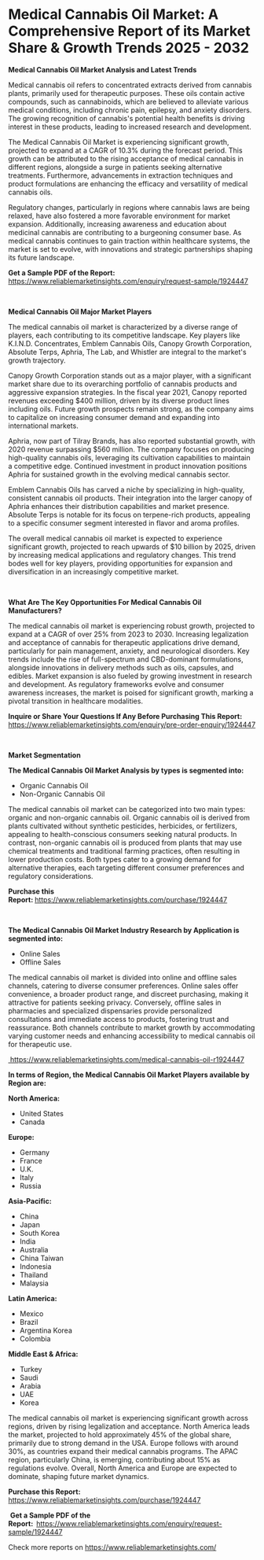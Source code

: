 <p><h1>Medical Cannabis Oil Market: A Comprehensive Report of its Market Share & Growth Trends 2025 - 2032</h1></p><p><strong>Medical Cannabis Oil Market Analysis and Latest Trends</strong></p>
<p><p>Medical cannabis oil refers to concentrated extracts derived from cannabis plants, primarily used for therapeutic purposes. These oils contain active compounds, such as cannabinoids, which are believed to alleviate various medical conditions, including chronic pain, epilepsy, and anxiety disorders. The growing recognition of cannabis's potential health benefits is driving interest in these products, leading to increased research and development.</p><p>The Medical Cannabis Oil Market is experiencing significant growth, projected to expand at a CAGR of 10.3% during the forecast period. This growth can be attributed to the rising acceptance of medical cannabis in different regions, alongside a surge in patients seeking alternative treatments. Furthermore, advancements in extraction techniques and product formulations are enhancing the efficacy and versatility of medical cannabis oils. </p><p>Regulatory changes, particularly in regions where cannabis laws are being relaxed, have also fostered a more favorable environment for market expansion. Additionally, increasing awareness and education about medicinal cannabis are contributing to a burgeoning consumer base. As medical cannabis continues to gain traction within healthcare systems, the market is set to evolve, with innovations and strategic partnerships shaping its future landscape.</p></p>
<p><strong>Get a Sample PDF of the Report:&nbsp;</strong> <a href="https://www.reliablemarketinsights.com/enquiry/request-sample/1924447?utm_campaign=3551&utm_medium=2&utm_source=Github&utm_content=ia&utm_term=28032025&utm_id=medical-cannabis-oil">https://www.reliablemarketinsights.com/enquiry/request-sample/1924447</a></p>
<p>&nbsp;</p>
<p><strong>Medical Cannabis Oil Major Market Players</strong></p>
<p><p>The medical cannabis oil market is characterized by a diverse range of players, each contributing to its competitive landscape. Key players like K.I.N.D. Concentrates, Emblem Cannabis Oils, Canopy Growth Corporation, Absolute Terps, Aphria, The Lab, and Whistler are integral to the market's growth trajectory.</p><p>Canopy Growth Corporation stands out as a major player, with a significant market share due to its overarching portfolio of cannabis products and aggressive expansion strategies. In the fiscal year 2021, Canopy reported revenues exceeding $400 million, driven by its diverse product lines including oils. Future growth prospects remain strong, as the company aims to capitalize on increasing consumer demand and expanding into international markets.</p><p>Aphria, now part of Tilray Brands, has also reported substantial growth, with 2020 revenue surpassing $560 million. The company focuses on producing high-quality cannabis oils, leveraging its cultivation capabilities to maintain a competitive edge. Continued investment in product innovation positions Aphria for sustained growth in the evolving medical cannabis sector.</p><p>Emblem Cannabis Oils has carved a niche by specializing in high-quality, consistent cannabis oil products. Their integration into the larger canopy of Aphria enhances their distribution capabilities and market presence. Absolute Terps is notable for its focus on terpene-rich products, appealing to a specific consumer segment interested in flavor and aroma profiles.</p><p>The overall medical cannabis oil market is expected to experience significant growth, projected to reach upwards of $10 billion by 2025, driven by increasing medical applications and regulatory changes. This trend bodes well for key players, providing opportunities for expansion and diversification in an increasingly competitive market.</p></p>
<p>&nbsp;</p>
<p><strong>What Are The Key Opportunities For Medical Cannabis Oil Manufacturers?</strong></p>
<p><p>The medical cannabis oil market is experiencing robust growth, projected to expand at a CAGR of over 25% from 2023 to 2030. Increasing legalization and acceptance of cannabis for therapeutic applications drive demand, particularly for pain management, anxiety, and neurological disorders. Key trends include the rise of full-spectrum and CBD-dominant formulations, alongside innovations in delivery methods such as oils, capsules, and edibles. Market expansion is also fueled by growing investment in research and development. As regulatory frameworks evolve and consumer awareness increases, the market is poised for significant growth, marking a pivotal transition in healthcare modalities.</p></p>
<p><strong>Inquire or Share Your Questions If Any Before Purchasing This Report:</strong> <a href="https://www.reliablemarketinsights.com/enquiry/pre-order-enquiry/1924447?utm_campaign=3551&utm_medium=2&utm_source=Github&utm_content=ia&utm_term=28032025&utm_id=medical-cannabis-oil">https://www.reliablemarketinsights.com/enquiry/pre-order-enquiry/1924447</a></p>
<p>&nbsp;</p>
<p><strong>Market Segmentation</strong></p>
<p><strong>The Medical Cannabis Oil Market Analysis by types is segmented into:</strong></p>
<p><ul><li>Organic Cannabis Oil</li><li>Non-Organic Cannabis Oil</li></ul></p>
<p><p>The medical cannabis oil market can be categorized into two main types: organic and non-organic cannabis oil. Organic cannabis oil is derived from plants cultivated without synthetic pesticides, herbicides, or fertilizers, appealing to health-conscious consumers seeking natural products. In contrast, non-organic cannabis oil is produced from plants that may use chemical treatments and traditional farming practices, often resulting in lower production costs. Both types cater to a growing demand for alternative therapies, each targeting different consumer preferences and regulatory considerations.</p></p>
<p><strong>Purchase this Report:&nbsp;</strong><a href="https://www.reliablemarketinsights.com/purchase/1924447?utm_campaign=3551&utm_medium=2&utm_source=Github&utm_content=ia&utm_term=28032025&utm_id=medical-cannabis-oil">https://www.reliablemarketinsights.com/purchase/1924447</a></p>
<p>&nbsp;</p>
<p><strong>The Medical Cannabis Oil Market Industry Research by Application is segmented into:</strong></p>
<p><ul><li>Online Sales</li><li>Offline Sales</li></ul></p>
<p><p>The medical cannabis oil market is divided into online and offline sales channels, catering to diverse consumer preferences. Online sales offer convenience, a broader product range, and discreet purchasing, making it attractive for patients seeking privacy. Conversely, offline sales in pharmacies and specialized dispensaries provide personalized consultations and immediate access to products, fostering trust and reassurance. Both channels contribute to market growth by accommodating varying customer needs and enhancing accessibility to medical cannabis oil for therapeutic use.</p></p>
<p><a href="https://www.reliablemarketinsights.com/medical-cannabis-oil-r1924447?utm_campaign=3551&utm_medium=2&utm_source=Github&utm_content=ia&utm_term=28032025&utm_id=medical-cannabis-oil">&nbsp;https://www.reliablemarketinsights.com/medical-cannabis-oil-r1924447</a></p>
<p><strong>In terms of Region, the Medical Cannabis Oil Market Players available by Region are:</strong></p>
<p>
    <p> <strong> North America: </strong>
        <ul>
            <li>United States</li>
            <li>Canada</li>
        </ul>
        </p> 
    <p> <strong> Europe: </strong>
        <ul>
            <li>Germany</li>
            <li>France</li>
            <li>U.K.</li>
            <li>Italy</li>
            <li>Russia</li>
        </ul>
        </p> 
    <p> <strong> Asia-Pacific: </strong>
        <ul>
            <li>China</li>
            <li>Japan</li>
            <li>South Korea</li>
            <li>India</li>
            <li>Australia</li>
            <li>China Taiwan</li>
            <li>Indonesia</li>
            <li>Thailand</li>
            <li>Malaysia</li>
        </ul>
        </p> 
    <p> <strong> Latin America: </strong>
        <ul>
            <li>Mexico</li>
            <li>Brazil</li>
            <li>Argentina Korea</li>
            <li>Colombia</li>
        </ul>
        </p> 
    <p> <strong> Middle East & Africa: </strong>
        <ul>
            <li>Turkey</li>
            <li>Saudi</li>
            <li>Arabia</li>
            <li>UAE</li>
            <li>Korea</li>
        </ul>
    </p>
    </p>
<p><p>The medical cannabis oil market is experiencing significant growth across regions, driven by rising legalization and acceptance. North America leads the market, projected to hold approximately 45% of the global share, primarily due to strong demand in the USA. Europe follows with around 30%, as countries expand their medical cannabis programs. The APAC region, particularly China, is emerging, contributing about 15% as regulations evolve. Overall, North America and Europe are expected to dominate, shaping future market dynamics.</p></p>
<p><strong>Purchase this Report: </strong><a href="https://www.reliablemarketinsights.com/purchase/1924447?utm_campaign=3551&utm_medium=2&utm_source=Github&utm_content=ia&utm_term=28032025&utm_id=medical-cannabis-oil">https://www.reliablemarketinsights.com/purchase/1924447</a></p>
<p>&nbsp;<strong>Get a Sample PDF of the Report:&nbsp;&nbsp;</strong><a href="https://www.reliablemarketinsights.com/enquiry/request-sample/1924447?utm_campaign=3551&utm_medium=2&utm_source=Github&utm_content=ia&utm_term=28032025&utm_id=medical-cannabis-oil">https://www.reliablemarketinsights.com/enquiry/request-sample/1924447</a></p>
<p><strong></strong></p>
<p>Check more reports on <a href="https://www.reliablemarketinsights.com/?utm_campaign=3551&utm_medium=2&utm_source=Github&utm_content=ia&utm_term=28032025&utm_id=medical-cannabis-oil">https://www.reliablemarketinsights.com/</a></p>